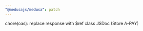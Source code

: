 ```yaml
---
"@medusajs/medusa": patch
---
```


chore(oas): replace response with $ref class JSDoc (Store A-PAY)
